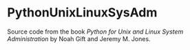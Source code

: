 # PythonUnixLinuxSysAdm
Source code from the book *Python for Unix and Linux System
Administration* by Noah Gift and Jeremy M. Jones.
